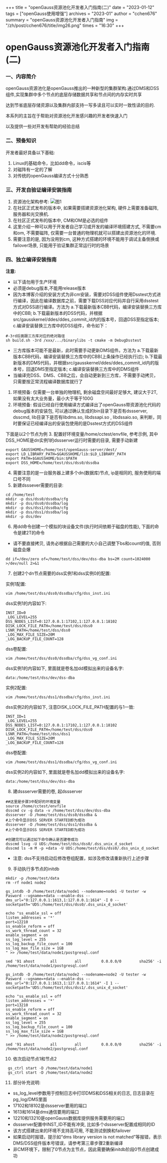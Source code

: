 +++
title = "openGauss资源池化开发者入门指南(二)" 
date = "2023-01-12" 
tags = ["openGauss使用增强"] 
archives = "2023-01" 
author = "cchen676" 
summary = "openGauss资源池化开发者入门指南"
img = "/zh/post/cchen676/title/img26.png" 
times = "16:30"
+++
# openGauss资源池化开发者入门指南(二)

### 一、内容简介

openGauss资源池化是openGauss推出的一种新型的集群架构.通过DMS和DSS组件,实现集群中多个节点的底层存储数据共享和节点间的内存实时共享

达到节省底层存储资源以及集群内部支持一写多读且可以实时一致性读的目的.

本系列的主旨在于帮助对资源池化开发感兴趣的开发者快速入门

以及提供一些对开发有帮助的经验总结

  
### 二、预备知识

开发者最好具备以下基础:
1. Linux的基础命令，比如dd命令，iscis等
2. 对磁阵有一定的了解
3. 对传统的openGauss编译方式十分熟悉

### 三、开发自验证编译安装指南

  1. 资源池化架构参考:
  ![图1](/content/zh/post/cchen676/title/dms1.JPG "图1")
  2. 在社区正式发布的版本中, 如果需要搭建资源池化架构, 硬件上需要准备磁阵, 服务器和光交换机.
  3. 在社区正式发布的版本中,  CM和OM是必选的组件
  4. 这里介绍一种可以用于开发者自己学习或开发的编译环境搭建方式, 不需要cm和om, 不需要磁阵, 仅需要一台普通的物理机就可以搭建出资源池化的环境.
  5. 需要注意的是, 因为没用到cm,  这种方式搭建的环境不能用于调试主备倒换或failover场景, 只能用于验证集群正常运行时的场景

### 四、独立编译安装指南

**注意:** 
   - 以下请勿用于生产环境
   - 必须是debug版本,不能用release版本
   - 因为本博客介绍的安装方式为非cm安装，需要对DSS组件使用Dsstest方式进行编译，因此在编译数据库之前，需要下载DSS对应代码并自行采用dsstest方式对DSS进行编译。方法为 a.下载最新版本CBB代码，编译安装替换三方库中的CBB; b.下载最新版本的DSS代码，并根据src/gausskernel/ddes/ddes_commit_id内的版本号，回退DSS至指定版本; c.编译安装替换三方库中的DSS组件，命令如下：
```shell
#-3rd后面跟三方库对应的绝对路径
sh build.sh -3rd /xxx/.../binarylibs -t cmake -m DebugDsstest
```
   - 三方库版本可能不是最新，此时需要手动更新DMS组件。方法为 a.下载最新版本CBB代码，编译安装替换三方库中的CBB(上条操作已经执行过); b.下载最新版本的DMS代码，并根据src/gausskernel/ddes/ddes_commit_id内的版本号，回退DMS至指定版本; c.编译安装替换三方库中的DMS组件
   - 当编译完DSS、DMS、CBB之后，会自动更新到三方库，不需要手动拷贝，只需要按正常流程编译数据库就行了
  1. 环境预备: 仅需要一台单独的物理机, 剩余磁盘空间最好足够大, 建议大于2T, 如果没有太大业务量，最小大于等于100G
  2. 环境预备: 假设已经自行使用编译方式编译出了openGauss带资源池化代码的debug版本的安装包, 可以通过确认生成的bin目录下是否有dssserver, dsscmd, lib目录下是否有libdms.so, libdssapi.so , libdssaio.so, 来判断，同时要保证已经编译出的安装包使用的是Dsstest方式的DSS组件

下面是以2个节点为例
  3. 配置好环境变量/home/cctest/envfile, 参考示例, 其中DSS_HOME是dn实例1的dssserver运行时需要的目录, 需要手动新建

  ```shell
export GAUSSHOME=/home/test/openGauss-server/dest/
export LD_LIBRARY_PATH=$GAUSSHOME/lib:$LD_LIBRARY_PATH
export PATH=$GAUSSHOME/bin:$PATH
export DSS_HOME=/home/test/dss/dss0/dssdba
  ```
  4. 需要注意的是一台服务器上建多个dn(数据库)节点, ip是相同的, 服务使用的端口号不同
  5. 新建dsssever需要的目录:
  ```shell
  cd /home/test
  mkdir -p dss/dss0/dssdba/cfg
  mkdir -p dss/dss0/dssdba/log
  mkdir -p dss/dss1/dssdba/cfg
  mkdir -p dss/dss1/dssdba/log
  mkdir -p dss/dev
  ```
  6. 用dd命令创建一个模拟的块设备文件(执行时间依赖于磁盘的性能), 下面的命令是建2T的命令
   - 请不要直接拷贝, 请务必根据自己需要的大小自己调整下bs和count的值, 否则磁盘会爆
  ```shell
  dd if=/dev/zero of=/home/test/dss/dev/dss-dba bs=2M count=1024000 >/dev/null 2>&1
  ```
  7. 创建2个dn节点需要的dss实例1和dss实例0的配置:
  
  实例1配置:
  ```shell
  vim /home/test/dss/dss0/dssdba/cfg/dss_inst.ini
  ```
  dss实例1的内容如下:
  ```shell
  INST_ID=0
  _LOG_LEVEL=255
  DSS_NODES_LIST=0:127.0.0.1:17102,1:127.0.0.1:18102
  DISK_LOCK_FILE_PATH=/home/test/dss/dss0
  LSNR_PATH=/home/test/dss/dss0
  _LOG_MAX_FILE_SIZE=20M
  _LOG_BACKUP_FILE_COUNT=128
  ```

  dss卷配置:
  ```shell
  vim /home/test/dss/dss0/dssdba/cfg/dss_vg_conf.ini
  ```
  dss实例1的内容如下, 里面就是卷名加dd模拟出来的设备名字:
  ```shell
  data:/home/test/dss/dev/dss-dba
  ```
  
  实例2配置:
  ```shell
  vim /home/test/dss/dss1/dssdba/cfg/dss_inst.ini
  ```
  dss实例2的内容如下, 注意DISK_LOCK_FILE_PATH配置的与1一致:
  ```shell
  INST_ID=1
  _LOG_LEVEL=255
  DSS_NODES_LIST=0:127.0.0.1:17102,1:127.0.0.1:18102
  DISK_LOCK_FILE_PATH=/home/test/dss/dss0
  LSNR_PATH=/home/test/dss/dss1
  _LOG_MAX_FILE_SIZE=20M
  _LOG_BACKUP_FILE_COUNT=128
  ```

  dss卷配置:
  ```shell
  vim /home/test/dss/dss1/dssdba/cfg/dss_vg_conf.ini
  ```
  dss实例2的内容如下, 里面就是卷名加dd模拟出来的设备名字:
  ```shell
  data:/home/test/dss/dev/dss-dba
  ```

  8. 建dssserver需要的卷, 起dssserver

  ```shell
  ##这里是步骤3中配好的环境变量
  source /home/cctest/envfile
  dsscmd cv -g data -v /home/test/dss/dev/dss-dba
  dssserver -D /home/test/dss/dss0/dssdba &
  #上个命令显示DSS SERVER STARTED即为成功
  dssserver -D /home/test/dss/dss1/dssdba &
  #上个命令显示DSS SERVER STARTED即为成功

  #创建完可以通过如下命令确认是否建卷成功
  dsscmd lsvg -U UDS:/home/test/dss/dss0/.dss_unix_d_socket
  dsscmd ls -m M -p +data -U UDS:/home/test/dss/dss0/.dss_unix_d_socket
  ```
   - 注意: dss不支持启动后修改卷组配置，如涉及修改请重新执行上述步骤

  9. 手动执行多节点的initdb

  ```shell
mkdir -p /home/test/data
rm -rf node1 node2

gs_intdb -D /home/test/data/node1 --nodename=node1 -U tester -w Pasword --vgname=+data --enable-dss --dms_url="0:127.0.0.1:1613,1:127.0.0.1:1614" -I 0 --socketpath='UDS:/home/test/dss/dss0/.dss_unix_d_socket'

echo "ss_enable_ssl = off
listen_addresses = '*'
port=12210
ss_enable_reform = off
ss_work_thread_count = 32
enable_segment = on
ss_log_level = 255
ss_log_backup_file_count = 100
ss_log_max_file_size = 1GB
" >> /home/test/data/node1/postgresql.conf

sed '91 ahost       all        all         0.0.0.0/0        sha256' -i /home/test/data/node1/postgresql.conf

gs_intdb -D /home/test/data/node2 --nodename=node2 -U tester -w Pasword --vgname=+data --enable-dss --dms_url="0:127.0.0.1:1613,1:127.0.0.1:1614" -I 1 --socketpath='UDS:/home/test/dss/dss1/.dss_unix_d_socket'

echo "ss_enable_ssl = off
listen_addresses = '*'
port=13210
ss_enable_reform = off
ss_work_thread_count = 32
enable_segment = on
ss_log_level = 255
ss_log_backup_file_count = 100
ss_log_max_file_size = 1GB
" >> /home/test/data/node2/postgresql.conf

sed '91 ahost       all        all         0.0.0.0/0        sha256' -i /home/test/data/node2/postgresql.conf
  ```

  10. 依次启动节点1和节点2
```shell
 gs_ctrl start -D /home/test/data/node1
 gs_ctrl start -D /home/test/data/node2
```

  11. 部分补充说明:
  
  - ss_log_level参数用于控制日志中打印DMS和DSS相关的日志, 日志目录在pg_log/DMS里面
  - 17102和18102是dssserver要用的端口
  - 1613和1614是dms通信要用的端口
  - 12210和13210是openGauss数据库提供服务需要用的端口
  - dssserver配置中INST_ID不能有冲突, 比如多个dssserver配置成相同的ID
  - 该方式搭建出来的环境不支持高可用, 不能测试倒换和failover
  - 如果启动时报错，提示如“dms library version is not matched”等报错，表示DMS/DSS组件版本号错误，请参考第三章步骤2重新编译
  - 非CM环境下，限制了0节点为主节点，因此需要确保initdb阶段0节点创建成功
